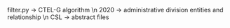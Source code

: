 filter.py  -> CTEL-G algorithm \n
2020       -> administrative division entities and relationship \n
CSL        -> abstract files
